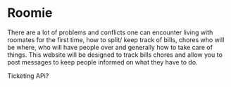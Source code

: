 # Roomie
There are a lot of problems and conflicts one can encounter living with roomates for the first time, how to split/ keep track of bills,
chores who will be where, who will have people over and generally how to take care of things. This website will be designed to track
bills chores and allow you to post messages to keep people informed on what they have to do.

Ticketing APi?